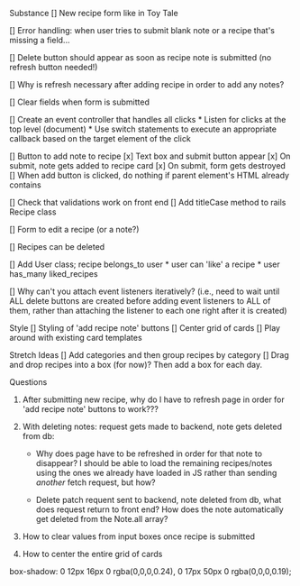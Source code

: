 Substance
[] New recipe form like in Toy Tale

[] Error handling: when user tries to submit blank note or a recipe that's missing a field...

[] Delete button should appear as soon as recipe note is submitted (no refresh button needed!)

[] Why is refresh necessary after adding recipe in order to add any notes?

[] Clear fields when form is submitted

[] Create an event controller that handles all clicks
    * Listen for clicks at the top level (document)
    * Use switch statements to execute an appropriate callback based on the target element of the click

[] Button to add note to recipe
    [x] Text box and submit button appear
    [x] On submit, note gets added to recipe card 
    [x] On submit, form gets destroyed
    [] When add button is clicked, do nothing if parent element's HTML already contains <form>

[] Check that validations work on front end 
    [] Add titleCase method to rails Recipe class

[] Form to edit a recipe (or a note?)

[] Recipes can be deleted

[] Add User class; recipe belongs_to user
    * user can 'like' a recipe
    * user has_many liked_recipes

[] Why can't you attach event listeners iteratively? (i.e., need to wait until ALL delete buttons are created before adding event listeners to ALL of them, rather than attaching the listener to each one right after it is created)

Style
[] Styling of 'add recipe note' buttons
[] Center grid of cards
[] Play around with existing card templates

Stretch Ideas
[] Add categories and then group recipes by category
[] Drag and drop recipes into a box (for now)? Then add a box for each day.

Questions
1. After submitting new recipe, why do I have to refresh page in order for 'add recipe note' buttons to work???

2. With deleting notes: request gets made to backend, note gets deleted from db:
    * Why does page have to be refreshed in order for that note to disappear? I should be able to load the remaining recipes/notes using the ones we already have loaded in JS rather than sending *another* fetch request, but how?

    * Delete patch requent sent to backend, note deleted from db, what does request return to front end? How does the note automatically get deleted from the Note.all array?

3. How to clear values from input boxes once recipe is submitted

4. How to center the entire grid of cards




box-shadow: 0 12px 16px 0 rgba(0,0,0,0.24), 0 17px 50px 0 rgba(0,0,0,0.19); 